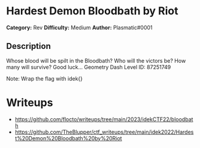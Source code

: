 # Hardest Demon Bloodbath by Riot
**Category:** Rev
**Difficulty:** Medium
**Author:** Plasmatic#0001

## Description
Whose blood will be spilt in the Bloodbath? Who will the victors be? How many will survive? Good luck...
Geometry Dash Level ID: 87251749

Note: Wrap the flag with idek{}

# Writeups
- https://github.com/flocto/writeups/tree/main/2023/idekCTF22/bloodbath
- https://github.com/TheBlupper/ctf_writeups/tree/main/idek2022/Hardest%20Demon%20Bloodbath%20by%20Riot
